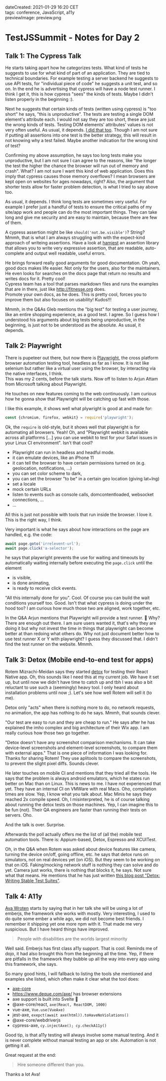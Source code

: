 dateCreated: 2021-01-29 16:20 CET  
tags: conference, JavaScript, a11y   
previewImage: preview.png  

# TestJSSummit - Notes for Day 2

## Talk 1: The Cypress Talk

He starts taking apart how he categorizes tests. 
What kind of tests he suggests to use for what kind of part of an application.
They are tied to technical boundaries.
For example testing a server backend he suggests to use API tests,
for "individual piece of code" he suggests a unit test, and so on.
In the end he is advertising that cypress will have a node test runner.
I think I get it, this is how cypress "sees" the kinds of tests. Maybe
I didn't listen properly in the beginning :).

Next he suggests that certain kinds of tests (written using cypress)
is "too short" he says, "this is unproductive". The tests are testing a single
DOM element's attribute each. I would not say they are too short, these
are just the wrong kinds of tests. Testing DOM elements' attributes'
values is not very often useful. As usual, it depends. [I did that too][testing-dom-attributes].
Though I am not sure if putting all assertions into one test is the better
strategy, this will result in not knowing why a test failed. Maybe another
indication for the wrong kind of test?

Confirming my above assumption, he says too long tests make you unproductive,
but I am not sure I can agree to the reasons, like "the longer the test 
the higher the chance the browser will run out of memory and crash". What?
I am not sure I want this kind of web application. Does this imply that cypress
causes those memory overflows? I mean browsers are kept open on websites for ages
nowadays, right?
Also, the argument that shorter tests allow for faster problem detection, is what
I tried to say above too.

As usual, it depends. I think long tests are sometimes very useful. For example
I prefer just a handful of tests to ensure the critical paths of my site/app
work and people can do the most important things. They can take long and give
me security and are easy to maintain, because there are few of them.

A cypress assertion might be like `should('not.be.visible')`? String?
Mmmh, that is what I am always struggling with with the expect-kind approach
of writeing assertions. Have a look at [hamjest] an assertion library that allows
you to write very expressive assertion, that are readable, auto-complete and
output well readable, useful errors.

He brings forward really good arguments for good documentation.
Oh yeah, good docs makes life easier. Not only for the users, also for the maintainers.
He even looks for searches on the docs page that return no results and writes
docs for it. Pretty cool!  
Cypress team has a tool that parses markdown files and runs the examples that are in there,
just like http://fitnesse.org does.  
Promote your own docs, as he does. This is pretty cool, forces you to improve them
but also focuses on usability! Kudos!!!

Mmmh, in the Q&As Gleb mentions the "big test" for testing a user journey,
like an entire shopping experience, as a good test. I agree. So I guess how I understood
his arguments about big tests being unproductive,
in the beginning, is just not to be understood as the absolute. As usual, it depends.

## Talk 2: Playwright

There is pupeteer out there, but now there is [Playwright](https://playwright.dev), the cross platform
browser automation testing tool, headless as far as I know.
It is not like selenium but rather like a virtual user
using the browser, by interacting via the native interfaces, I think.  
This was my 2 cents, before the talk starts. Now off to listen to Arjun Attam from
Microsoft talking about Playwright.

He touches on new features coming to the web continuously. I am curious how
he gonna show that Playwright will be catching up fast with those.

I like this example, it shows well what plywright is good at and made for:
```js
const {chromium, firefox, webkit} = require('playwright');
```
Ok, the `require` is old-style, but it shows well that playwright is for automating all
browsers. Yeah!
Oh, and "Playwright webkit is available across all platforms [...] you can use webkit
to test for your Safari issues in your Linux CI environment". Isn't that cool?
* Playwright can run in headless and headful mode.
* it can emulate devices, like an iPhone 11
* it can tell the browser to have certain permissions turned on (e.g. geolocation, notifications, ...)
* you can set color scheme to dark,
* you can set the browser "to be" in a certain geo location (giving lat+lng)
* set a locale
* mock certain URLs
* listen to events such as console calls, domcontentloaded, websocket connections, ...
* ...

All this is just not possible with tools that run inside the browser.
I love it. This is the right way, I think.

Very important is what he says about how interactions on the page are handled,
e.g. the code:
```js
await page.goto('irrelevent-url');
await page.click('a-selector');
```
he says that playwright prevents the use for waiting and timeouts by automatically 
waiting internally before executing the `page.click` until the element
* is visible,
* is done animating,
* is ready to receive click events.

"All this internally done for you". Cool. Of course you can build the wait conditions yourself too. Good.
Isn't that what cypress is doing under the hood too?
I am curious how much those two are aligned, work together, etc.

In the Q&A Arjun mentions that Playwright will provide a test runner. 🙈
Why? There are enough out there. I am sure users wanted it, that's why they are
doing it but why not invest the time in things that playwright can become better
at than redoing what others do. Why not just document better how to use test runner
X or Y with playwright? I guess they discussed that.
I didn't find the test runner on the website. Mmmh.

## Talk 3: Detox (Mobile end-to-end test for apps)

Rotem Mizrachi-Meidan says they started [detox](https://github.com/wix/Detox) 
for testing their React Native app.
Oh, this sounds like I need this at my current job. We have it set up, but until
now we didn't have time to catch up and tbh I was also a bit reluctant to use
such a (seemingly) heavy tool. I only heard about installation problems until now ;).
Let's see how well Rotem will sell it (to me).

Detox only "acts" when there is nothing more to do, no network requests, no animation,
the app has nothing to do he says. Mmmh, that sounds clever.

"Our test are easy to run and they are cheap to run." He says after he has explained
the imho complex and big architecture of their Wix app. I am really curious how
those two go together.

"Detox doesn't have any screenshot comparison mechanisms. It can take device-level screenshots
and element-level screenshots, to compare them with external apps." That is one piece
of information I was looking for. Thanks for sharing Rotem!
They use aplitools to compare the screenshots, to prevent the slight pixel diffs.
Sounds clever.

He later touches on mobile CI and mentions that they tried all the tools.
He says that the problem is always android emulators, which he states run
better on Mac than on Linux. This is news to me. I have not experienced that yet.
They have an internal CI on VMWare with real Macs.
Oho, compilation times are slow. Yep, I know what you talk about.
Mac Minis he says they reached 2x compile speed.
Oh, I misinterpreted, he is of course talking about running the detox tests on those machines.
Yep, I can imagine this to be fun (not).
Their QA engineers are faster than running their tests on servers. Oho.

And the talk is over. Surprise.

Afterwards the poll actually offers me the list of (all the) mobile test automation tools.
There is: Appium-based, Detox, Espresso and XCUITest.

Oh, in the Q&A when Rotem was asked about device features like camera, turning the device on/off,
going offline, etc.
he says that detox runs on simulators, not on real devices yet (on iOS).
But they seem to be working on that on iOS.
Faking/mocking network stuff is nothing they can solve and do yet.
Camera just works, there is nothing that blocks it, he says. Not sure what that means.
He mentions that he has just written 
[this blog post "Detox: Writing Stable Test Suites"](https://medium.com/wix-engineering/detox-writing-stable-test-suites-372c9d537184).

## Talk 4: A11y

[Ava Wroten](https://www.wroten.me/) 
starts by saying that in her talk she will be using a lot of emberjs, the
framework she works with mostly. Very interesting, I used to do quite some ember
a while ago, we did not become best friends. I remember it shipping yet one more npm
with it. That made me very suspicious. But I have heard things have improved.

> People with disabilities are the worlds largest minority

Well said. Emberjs has first class a11y support. That is cool. Reminds me
of dojo, it had also brought this from the beginning all the time.
Yep, if there are pitfalls in the framework they bubble up all the way 
into every app using this framework, she says.

So many good hints, I will fallback to listing the tools she mentioned and examples she listed, 
which often make it clear what the tool does:
- [axe-core](https://github.com/dequelabs/axe-core) 
- https://www.deque.com/axe/ has browser extensions
- axe support is built into Svelte 🎉
- @axe-core/react, `axe(React, ReactDOM, 1000)`
- vue-axe, `Vue.use(VueAxe)`
- jest-axe, `exepct(await axe(html)).toHaveNoViolations()`
- @axe-core/webdriverjs
- cypress-axe, `cy.injectAxe(); cy.checkA11y()`

Good tip, is that a11y testing will always involve some manual testing.
And it is never complete without manual testing an app or site.
Automation is not getting it all.

Great request at the end:

> Hire someone different than you.

Thanks a lot Ava!

[testing-dom-attributes]: ..
[hamjest]: ..